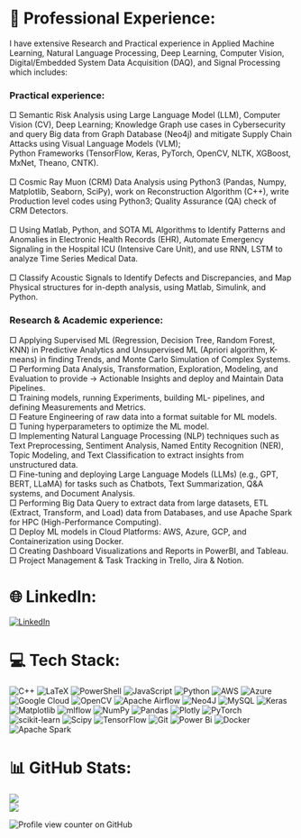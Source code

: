 # 💫 Professional Experience: 
I have extensive Research and Practical experience in Applied Machine Learning, Natural Language Processing, Deep Learning, Computer Vision, Digital/Embedded System Data Acquisition (DAQ), and Signal Processing which includes:
### Practical experience:  
□ Semantic Risk Analysis using Large Language Model (LLM), Computer Vision (CV), Deep Learning; Knowledge Graph use cases in Cybersecurity and query Big data from Graph Database (Neo4j) and mitigate Supply Chain Attacks using Visual Language Models (VLM);<br>Python Frameworks (TensorFlow, Keras, PyTorch, OpenCV, NLTK, XGBoost, MxNet, Theano, CNTK).<br><br>□ Cosmic Ray Muon (CRM) Data Analysis using Python3 (Pandas, Numpy, Matplotlib, Seaborn, SciPy), work on Reconstruction Algorithm (C++), write Production level codes using Python3; Quality Assurance (QA) check of CRM Detectors.<br><br>□ Using Matlab, Python, and SOTA ML Algorithms to Identify Patterns and Anomalies in Electronic Health Records (EHR), Automate Emergency Signaling in the Hospital ICU (Intensive Care Unit), and use RNN, LSTM to analyze Time Series Medical Data.<br><br>□ Classify Acoustic Signals to Identify Defects and Discrepancies, and Map Physical structures for in-depth analysis, using Matlab, Simulink, and Python. 
### Research & Academic experience:
□ Applying Supervised ML (Regression, Decision Tree, Random Forest, KNN) in Predictive Analytics and Unsupervised ML (Apriori algorithm, K-means) in finding Trends, and Monte Carlo Simulation of Complex Systems.<br>□ Performing Data Analysis, Transformation, Exploration, Modeling, and Evaluation to provide -> Actionable Insights and deploy and Maintain Data Pipelines.<br>□ Training models, running Experiments, building ML- pipelines, and defining Measurements and Metrics.<br>□ Feature Engineering of raw data into a format suitable for ML models.<br>□ Tuning hyperparameters to optimize the ML model.<br>□ Implementing Natural Language Processing (NLP) techniques such as Text Preprocessing, Sentiment Analysis, Named Entity Recognition (NER), Topic Modeling, and Text Classification to extract insights from unstructured data.<br>□ Fine-tuning and deploying Large Language Models (LLMs) (e.g., GPT, BERT, LLaMA) for tasks such as Chatbots, Text Summarization, Q&A systems, and Document Analysis.<br> □ Performing Big Data Query to extract data from large datasets, ETL (Extract, Transform, and Load) data from Databases, and use Apache Spark for HPC (High-Performance Computing).<br>□ Deploy ML models in Cloud Platforms: AWS, Azure, GCP, and Containerization using Docker.<br>□ Creating Dashboard Visualizations and Reports in PowerBI, and Tableau.<br>□ Project Management & Task Tracking in Trello, Jira & Notion.<br>

# 🌐 LinkedIn:
[![LinkedIn](https://img.shields.io/badge/LinkedIn-%230077B5.svg?logo=linkedin&logoColor=white)](https://www.linkedin.com/in/saifur-rahman-9059b2b3/) 

# 💻 Tech Stack:
![C++](https://img.shields.io/badge/c++-%2300599C.svg?style=flat-square&logo=c%2B%2B&logoColor=white) ![LaTeX](https://img.shields.io/badge/latex-%23008080.svg?style=flat-square&logo=latex&logoColor=white) ![PowerShell](https://img.shields.io/badge/PowerShell-%235391FE.svg?style=flat-square&logo=powershell&logoColor=white) ![JavaScript](https://img.shields.io/badge/javascript-%23323330.svg?style=flat-square&logo=javascript&logoColor=%23F7DF1E) ![Python](https://img.shields.io/badge/python-3670A0?style=flat-square&logo=python&logoColor=ffdd54) ![AWS](https://img.shields.io/badge/AWS-%23FF9900.svg?style=flat-square&logo=amazon-aws&logoColor=white) ![Azure](https://img.shields.io/badge/azure-%230072C6.svg?style=flat-square&logo=microsoftazure&logoColor=white) ![Google Cloud](https://img.shields.io/badge/GoogleCloud-%234285F4.svg?style=flat-square&logo=google-cloud&logoColor=white) ![OpenCV](https://img.shields.io/badge/opencv-%23white.svg?style=flat-square&logo=opencv&logoColor=white) ![Apache Airflow](https://img.shields.io/badge/Apache%20Airflow-017CEE?style=flat-square&logo=Apache%20Airflow&logoColor=white) ![Neo4J](https://img.shields.io/badge/Neo4j-008CC1?style=flat-square&logo=neo4j&logoColor=white) ![MySQL](https://img.shields.io/badge/mysql-4479A1.svg?style=flat-square&logo=mysql&logoColor=white) ![Keras](https://img.shields.io/badge/Keras-%23D00000.svg?style=flat-square&logo=Keras&logoColor=white) ![Matplotlib](https://img.shields.io/badge/Matplotlib-%23ffffff.svg?style=flat-square&logo=Matplotlib&logoColor=black) ![mlflow](https://img.shields.io/badge/mlflow-%23d9ead3.svg?style=flat-square&logo=numpy&logoColor=blue) ![NumPy](https://img.shields.io/badge/numpy-%23013243.svg?style=flat-square&logo=numpy&logoColor=white) ![Pandas](https://img.shields.io/badge/pandas-%23150458.svg?style=flat-square&logo=pandas&logoColor=white) ![Plotly](https://img.shields.io/badge/Plotly-%233F4F75.svg?style=flat-square&logo=plotly&logoColor=white) ![PyTorch](https://img.shields.io/badge/PyTorch-%23EE4C2C.svg?style=flat-square&logo=PyTorch&logoColor=white) ![scikit-learn](https://img.shields.io/badge/scikit--learn-%23F7931E.svg?style=flat-square&logo=scikit-learn&logoColor=white) ![Scipy](https://img.shields.io/badge/SciPy-%230C55A5.svg?style=flat-square&logo=scipy&logoColor=%white) ![TensorFlow](https://img.shields.io/badge/TensorFlow-%23FF6F00.svg?style=flat-square&logo=TensorFlow&logoColor=white) ![Git](https://img.shields.io/badge/git-%23F05033.svg?style=flat-square&logo=git&logoColor=white) ![Power Bi](https://img.shields.io/badge/power_bi-F2C811?style=flat-square&logo=powerbi&logoColor=black) ![Docker](https://img.shields.io/badge/docker-%230db7ed.svg?style=flat-square&logo=docker&logoColor=white) ![Apache Spark](https://img.shields.io/badge/Apache%20Spark-FDEE21?style=flat-square&logo=apachespark&logoColor=black)
# 📊 GitHub Stats:

![](https://github-readme-streak-stats.herokuapp.com/?user=SaifurRR&theme=holi&hide_border=false)<br/>
![](https://github-readme-stats.vercel.app/api/top-langs/?username=SaifurRR&theme=holi&hide_border=false&include_all_commits=true&count_private=true&layout=compact)

<!-- Proudly created with GPRM ( https://gprm.itsvg.in ) -->


![Profile view counter on GitHub](https://komarev.com/ghpvc/?username=SaifurRR)

